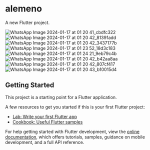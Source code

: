 # alemeno

A new Flutter project.

![WhatsApp Image 2024-01-17 at 01 20 41_cbdfc322](https://github.com/Anii232002/HealthCheckupFlutter/assets/90499826/34d96526-dbb2-4209-bed1-703230bfffe6)
![WhatsApp Image 2024-01-17 at 01 20 42_81391add](https://github.com/Anii232002/HealthCheckupFlutter/assets/90499826/3eac35a7-089e-43c8-a968-c971cd60b8a3)
![WhatsApp Image 2024-01-17 at 01 20 42_3437177b](https://github.com/Anii232002/HealthCheckupFlutter/assets/90499826/59031526-1e8d-4286-86a5-0dff90220239)
![WhatsApp Image 2024-01-17 at 01 23 52_18d3c183](https://github.com/Anii232002/HealthCheckupFlutter/assets/90499826/28c9bc59-4d67-4f91-9dce-90bddd2c1af6)
![WhatsApp Image 2024-01-17 at 01 24 21_9eb79c4b](https://github.com/Anii232002/HealthCheckupFlutter/assets/90499826/4bf6d466-c8d5-485e-9ffc-40bf442dfa17)
![WhatsApp Image 2024-01-17 at 01 20 42_b42aa8aa](https://github.com/Anii232002/HealthCheckupFlutter/assets/90499826/96d18aa3-583e-4651-b6a5-4c62369c073c)
![WhatsApp Image 2024-01-17 at 01 20 42_807cf417](https://github.com/Anii232002/HealthCheckupFlutter/assets/90499826/ee6de5f1-fc49-42ba-bc58-0b5b6bfcb7d1)
![WhatsApp Image 2024-01-17 at 01 20 43_b10015d4](https://github.com/Anii232002/HealthCheckupFlutter/assets/90499826/a9051e31-06e8-4949-8775-98a3013a8058)










## Getting Started

This project is a starting point for a Flutter application.

A few resources to get you started if this is your first Flutter project:

- [Lab: Write your first Flutter app](https://docs.flutter.dev/get-started/codelab)
- [Cookbook: Useful Flutter samples](https://docs.flutter.dev/cookbook)

For help getting started with Flutter development, view the
[online documentation](https://docs.flutter.dev/), which offers tutorials,
samples, guidance on mobile development, and a full API reference.
